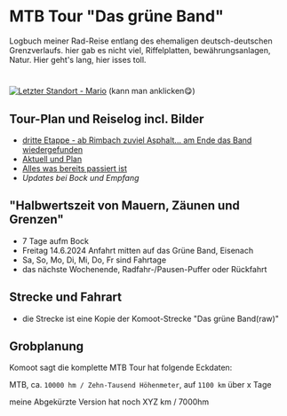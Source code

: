 # MTB Tour "Das grüne Band"
Logbuch meiner Rad-Reise entlang des ehemaligen deutsch-deutschen Grenzverlaufs. hier gab es nicht viel, Riffelplatten, bewährungsanlagen, Natur.
Hier geht's lang, hier isses toll.
# 

[![Letzter Standort - Mario](https://img.shields.io/badge/Letzter_Standort-Mario-brightgreen?style=for-the-badge&logo=map&logoColor=white)](https://maps.app.goo.gl/JwKaU3P2WCgxQH688)
(kann man anklicken😋)

## Tour-Plan und Reiselog incl. Bilder
- [dritte Etappe - ab Rimbach zuviel Asphalt... am Ende das Band wiedergefunden ](https://github.com/splosch/gruenes_band_log_1/issues/3)
- [Aktuell und Plan](https://github.com/splosch/gruenes_band_log_1/issues?q=sort%3Acreated-asc)
- [Alles was bereits passiert ist](https://github.com/splosch/gruenes_band_log_1/issues?q=is%3Aissue+is%3Aclosed)
- *Updates bei Bock und Empfang*

## "Halbwertszeit von Mauern, Zäunen und Grenzen"
- 7 Tage aufm Bock
- Freitag 14.6.2024 Anfahrt mitten auf das Grüne Band, Eisenach
- Sa, So, Mo, Di, Mi, Do, Fr sind Fahrtage
- das nächste Wochenende, Radfahr-/Pausen-Puffer oder Rückfahrt

## Strecke und Fahrart
- die Strecke ist eine Kopie der Komoot-Strecke "Das grüne Band(raw)"

## Grobplanung
Komoot sagt die komplette MTB Tour hat folgende Eckdaten:

MTB, ca. `10000 hm / Zehn-Tausend Höhenmeter`, auf `1100 km` über x Tage


meine Abgekürzte Version hat noch 
XYZ km / 7000hm